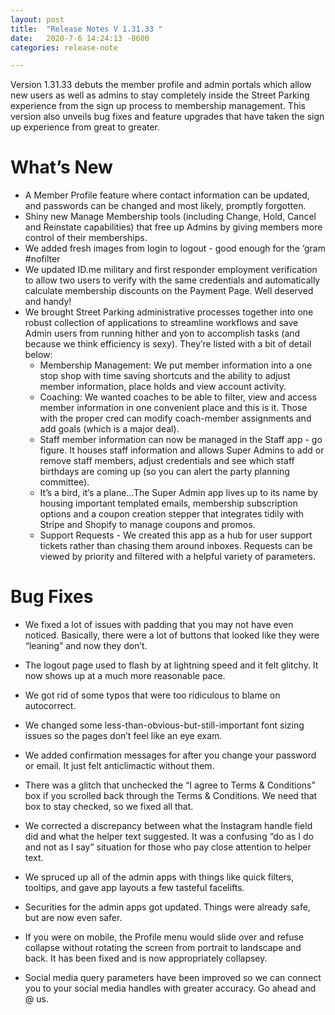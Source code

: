 ```yaml
---
layout: post
title:  "Release Notes V 1.31.33 "
date:   2020-7-6 14:24:13 -0600
categories: release-note

---
```

 Version 1.31.33 debuts the member profile and admin portals which allow new users as well as admins to stay completely inside the Street Parking experience from the sign up process to membership management. This version also unveils bug fixes and feature upgrades that have taken the sign up experience from great to greater.

# What’s New
- A Member Profile feature where contact information can be updated, and passwords can be changed and most likely, promptly forgotten.
- Shiny new Manage Membership tools (including Change, Hold, Cancel and Reinstate capabilities) that free up Admins by giving members more control of their memberships.
- We added fresh images from login to logout - good enough for the ‘gram #nofilter
- We updated ID.me military and first responder employment verification to allow two users to verify with the same credentials and automatically calculate membership discounts on the Payment Page. Well deserved and handy!
- We brought Street Parking administrative processes together into one robust collection of applications to streamline workflows and save Admin users from running hither and yon to accomplish tasks (and because we think efficiency is sexy). They’re listed with a bit of detail below: 
    - Membership Management: We put member information into a one stop shop with time saving shortcuts and the ability to adjust member information, place holds and view account activity. 
    - Coaching: We wanted coaches to be able to filter, view and access member information in one convenient place and this is it. Those with the proper cred can modify coach-member assignments and add goals (which is a major deal).
    - Staff member information can now be managed in the Staff app - go figure. It houses staff information and allows Super Admins to add or remove staff members, adjust credentials and see which staff birthdays are coming up (so you can alert the party planning committee).
    - It’s a bird, it’s a plane...The Super Admin app lives up to its name by housing important templated emails, membership subscription options and a coupon creation stepper that integrates tidily with Stripe and Shopify to manage coupons and promos.
    - Support Requests - We created this app as a hub for user support tickets rather than chasing them around inboxes. Requests can be viewed by priority and filtered with a helpful variety of parameters.
    

# Bug Fixes
- We fixed a lot of issues with padding that you may not have even noticed. Basically, there were a lot of buttons that looked like they were “leaning” and now they don’t.  

- The logout page used to flash by at lightning speed and it felt glitchy. It now shows up at a much more reasonable pace.

- We got rid of some typos that were too ridiculous to blame on autocorrect.

- We changed some less-than-obvious-but-still-important font sizing issues so the pages don’t feel like an eye exam. 

- We added confirmation messages for after you change your password or email. It just felt anticlimactic without them.

- There was a glitch that unchecked the “I agree to Terms & Conditions” box if you scrolled back through the Terms & Conditions. We need that box to stay checked, so we fixed all that.

- We corrected a discrepancy between what the Instagram handle field did and what the helper text suggested. It was a confusing “do as I do and not as I say” situation for those who pay close attention to helper text.

- We spruced up all of the admin apps with things like quick filters, tooltips, and gave app layouts a few tasteful facelifts. 

- Securities for the admin apps got updated. Things were already safe, but are now even safer.

- If you were on mobile, the Profile menu would slide over and refuse collapse without rotating the screen from portrait to landscape and back. It has been fixed and is now appropriately collapsey.

- Social media query parameters have been improved so we can connect you to your social media handles with greater accuracy. Go ahead and @ us.